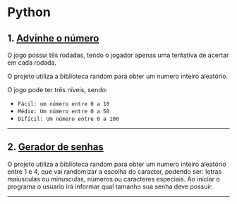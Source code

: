 # Python

## 1. [**Advinhe o número**]('https://github.com/jose-alison/Python/tree/main/Advinhe_o_numero')

   O jogo possui tês rodadas, tendo o jogador apenas uma tentativa de acertar em cada rodada.

   O projeto utiliza a biblioteca random para obter um numero inteiro aleatório.

   O jogo pode ter três níveis, sendo:

   - `Fácil: um número entre 0 a 10 `
   - `Médio: Um número entre 0 a 50`
   - `Difícil: Um número entre 0 a 100`

---

## 2. [**Gerador de senhas**]('https://github.com/jose-alison/Python/tree/main/Gerador_de_senhas')

   O projeto utiliza a biblioteca random para obter um numero inteiro aleatório entre 1 e 4, que vai randomizar a escolha do caracter, podendo ser: letras maiusculas ou minusculas, números ou caracteres especiais.
   Ao iniciar o programa o usuario irá informar qual tamanho sua senha deve possuir.

---
